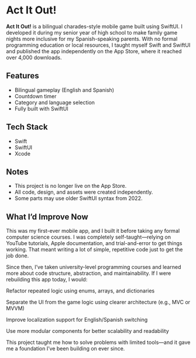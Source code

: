 # Act It Out!

**Act It Out!** is a bilingual charades-style mobile game built using SwiftUI. 
I developed it during my senior year of high school to make family game nights more inclusive for my Spanish-speaking parents.
With no formal programming education or local resources, I taught myself Swift and SwiftUI and published the app independently on the App Store, where it reached over 4,000 downloads.

## Features

- Bilingual gameplay (English and Spanish)
- Countdown timer
- Category and language selection
- Fully built with SwiftUI

## Tech Stack

- Swift
- SwiftUI
- Xcode

## Notes

- This project is no longer live on the App Store.
- All code, design, and assets were created independently.
- Some parts may use older SwiftUI syntax from 2022.

## What I’d Improve Now
This was my first-ever mobile app, and I built it before taking any formal computer science courses. I was completely self-taught—relying on YouTube tutorials, Apple documentation, and trial-and-error to get things working. That meant writing a lot of simple, repetitive code just to get the job done.

Since then, I’ve taken university-level programming courses and learned more about code structure, abstraction, and maintainability. If I were rebuilding this app today, I would:

Refactor repeated logic using enums, arrays, and dictionaries

Separate the UI from the game logic using clearer architecture (e.g., MVC or MVVM)

Improve localization support for English/Spanish switching

Use more modular components for better scalability and readability

This project taught me how to solve problems with limited tools—and it gave me a foundation I’ve been building on ever since.

